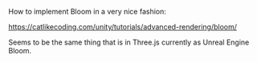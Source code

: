 How to implement Bloom in a very nice fashion:

https://catlikecoding.com/unity/tutorials/advanced-rendering/bloom/

Seems to be the same thing that is in Three.js currently as Unreal Engine Bloom.
